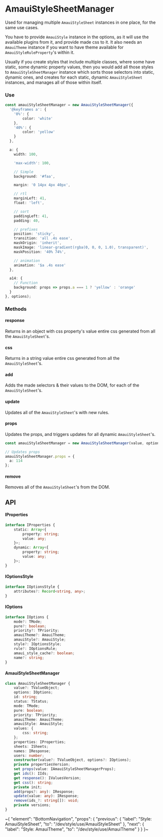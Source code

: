 
# AmauiStyleSheetManager

Used for managing multiple `AmauiStyleSheet` instances in one place, for the same use cases.

You have to provide `AmauiStyle` instance in the options, as it will use the available plugins from it, and provide made css to it. It also needs an `AmauiTheme` instance if you want to have theme available for `AmauiStyleRuleProperty`'s within it.

Usually if you create styles that include multiple classes, where some have static, some dynamic property values, then you would add all those styles to `AmauiStyleSheetManager` instance which sorts those selectors into static, dynamic ones, and creates for each static, dynamic `AmauiStyleSheet` instances, and manages all of those within itself.

### Use

```ts
const amauiStyleSheetManager = new AmauiStyleSheetManager({
  '@keyframes a': {
    '0%': {
        color: 'white'
    },
    '40%': {
        color: 'yellow'
    }
  },

  a: {
    width: 100,

    'max-width': 100,

    // Simple
    background: '#faa',

    margin: '0 14px 4px 40px',

    // rtl
    marginLeft: 41,
    float: 'left',

    // sort
    paddingLeft: 41,
    padding: 40,

    // prefixes
    position: 'sticky',
    transition: 'all .4s ease',
    maskOrigin: 'inherit',
    maskImage: 'linear-gradient(rgba(0, 0, 0, 1.0), transparent)',
    maskPosition: '40% 74%',

    // animation
    animation: '$a .4s ease'
  },

  a14: {
    // Function
    background: props => props.a === 1 ? 'yellow' : 'orange'
  }
}, options);
```

### Methods

#### response

Returns in an object with css property's value entire css generated from all the `AmauiStyleSheet`'s.

#### css

Returns in a string value entire css generated from all the `AmauiStyleSheet`'s.

#### add

Adds the made selectors & their values to the DOM, for each of the `AmauiStyleSheet`'s.

#### update

Updates all of the `AmauiStyleSheet`'s with new rules.

#### props

Updates the props, and triggers updates for all dynamic `AmauiStyleSheet`'s.

```ts
const amauiStyleSheetManager = new AmauiStyleSheetManager(value, options);

// Updates props
amauiStyleSheetManager.props = {
  a: 114
};
```

#### remove

Removes all of the `AmauiStyleSheet`'s from the DOM.

## API

#### IProperties

```ts
interface IProperties {
    static: Array<{
        property: string;
        value: any;
    }>;
    dynamic: Array<{
        property: string;
        value: any;
    }>;
}
```

#### IOptionsStyle

```ts
interface IOptionsStyle {
    attributes?: Record<string, any>;
}
```

#### IOptions

```ts
interface IOptions {
    mode?: TMode;
    pure?: boolean;
    priority?: TPriority;
    amauiTheme?: AmauiTheme;
    amauiStyle?: AmauiStyle;
    style?: IOptionsStyle;
    rule?: IOptionsRule;
    amaui_style_cache?: boolean;
    name?: string;
}
```

#### AmauiStyleSheetManager

```ts
class AmauiStyleSheetManager {
    value?: TValueObject;
    options: IOptions;
    id: string;
    status: TStatus;
    mode: TMode;
    pure: boolean;
    priority: TPriority;
    amauiTheme: AmauiTheme;
    amauiStyle: AmauiStyle;
    values: {
        css: string;
    };
    properties: IProperties;
    sheets: ISheets;
    names: IResponse;
    users: number;
    constructor(value?: TValueObject, options?: IOptions);
    private propertiesVersion;
    set props(value: IAmauiStyleSheetManagerProps);
    get ids(): IIds;
    get response(): IValuesVersion;
    get css(): string;
    private init;
    add(props?: any): IResponse;
    update(value: any): IResponse;
    remove(ids_?: string[]): void;
    private versions;
}
```


~{
  "element": "BottomNavigation",
  "props": {
    "previous": {
      "label": "Style: AmauiStyleSheet",
      "to": "/dev/style/use/AmauiStyleSheet"
    },
    "next": {
      "label": "Style: AmauiTheme",
      "to": "/dev/style/use/AmauiTheme"
    }
  }
}~
